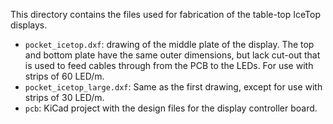 This directory contains the files used for fabrication of the table-top IceTop displays.

* `pocket_icetop.dxf`: drawing of the middle plate of the display. The top and bottom plate have
  the same outer dimensions, but lack cut-out that is used to feed cables through from the PCB
  to the LEDs. For use with strips of 60 LED/m.
* `pocket_icetop_large.dxf`: Same as the first drawing, except for use with strips of 30 LED/m.
* `pcb`: KiCad project with the design files for the display controller board.
